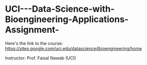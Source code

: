 # UCI---Data-Science-with-Bioengineering-Applications-Assignment-

Here's the link to the course: https://sites.google.com/uci.edu/datascience4bioengineering/home

Instructor: Prof. Faisal Nawab (UCI)

